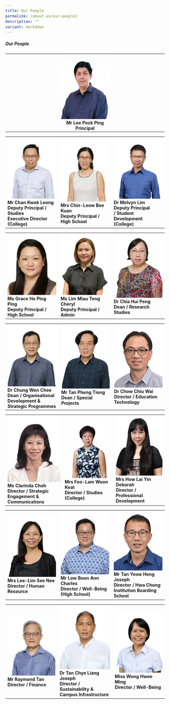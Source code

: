 ```yaml
---
title: Our People
permalink: /about-us/our-people/
description: ""
variant: markdown
---
```

##### Our People
<table style="table-layout: fixed; width: 100%;">
  <tbody>
    <tr>
      <td style="width: 22%; text-align: center;">
        <img style="width: 33%;" src="/images/About%20Us/Our%20People/peoplev2_1.jpg">
        <br>
        <strong>Mr Lee Peck Ping <br> Principal </strong>
      </td>
    </tr>
  </tbody>
</table>

<table style="table-layout: fixed; width: 100%;">
  <tbody>
    <tr>
      <td style="width: 22%; margin-right: 15px;">
        <img style="width: 100%;" src="/images/About%20Us/Our%20People/peoplev2_2.png">
        <br>
        <strong>Mr Chan Kwok Leong<br> Deputy Principal / Studies <br> Executive Director (College)</strong>
      </td>
      <td style="width: 22%; margin-right: 15px;">
        <img style="width: 100%;" src="/images/About%20Us/Our%20People/peoplev2_3.png">
        <br>
        <strong>Mrs Chin-Leow Bee Kuan <br>Deputy Principal / High School </strong>
      </td>
      <td style="width: 22%; margin-right: 15px;">
        <img style="width: 100%;" src="/images/About%20Us/Our%20People/peoplev2_4.png">
        <br>
        <strong>Dr Melvyn Lim <br> Deputy Principal <br> / Student Development <br>(College) </strong>
      </td>
    </tr>
  </tbody>
</table>

<table style="table-layout: fixed; width: 100%;">
  <tbody>
    <tr>
      <td style="width: 22%; margin-right: 15px;">
        <img style="width: 100%;" src="/images/About%20Us/Our%20People/peoplev2_5.png">
        <br>
        <strong>Ms Grace Ho Ping Ping <br> Deputy Principal / High School </strong>
      </td>
      <td style="width: 22%; margin-right: 15px;">
        <img style="width: 100%;" src="/images/About%20Us/Our%20People/peoplev2_6.png">
        <br>
        <strong>Ms Lim Miau Teng Cheryl <br> Deputy Principal / Admin</strong>
      </td>
      <td style="width: 22%; margin-right: 15px;">
        <img style="width: 100%;" src="/images/About%20Us/Our%20People/peoplev2_7.png">
        <br>
        <strong>Dr Chia Hui Peng <br> Dean / Research Studies</strong>
      </td>
    </tr>
  </tbody>
</table>

<table style="table-layout: fixed; width: 100%;">
  <tbody>
    <tr>
      <td style="width: 22%; margin-right: 15px;">
        <img style="width: 100%;" src="/images/About%20Us/Our%20People/peoplev2_8.png">
        <br>
        <strong>Dr Chung Wen Chee <br> Dean / Organisational Development &amp; Strategic Programmes</strong>
      </td>
      <td style="width: 22%; margin-right: 15px;">
        <img style="width: 100%;" src="/images/About%20Us/Our%20People/peoplev2_9.png">
        <br>
        <strong>Mr Tan Pheng Tiong <br> Dean / Special Projects </strong>
      </td>
      <td style="width: 22%; margin-right: 15px;">
        <img style="width: 100%;" src="/images/About%20Us/Our%20People/peoplev2_10.png">
        <br>
        <strong>Dr Chow Chiu Wai <br> Director / Education Technology</strong>
      </td>
    </tr>
  </tbody>
</table>

<table style="table-layout: fixed; width: 100%;">
  <tbody>
    <tr>
      <td style="width: 22%; margin-right: 15px;">
        <img style="width: 100%;" src="/images/About%20Us/Our%20People/peoplev2_11.png">
        <br>
        <strong>Ms Clarinda Choh <br> Director / Strategic Engagement &amp; Communications</strong>
      </td>
      <td style="width: 22%; margin-right: 15px;">
        <img style="width: 100%;" src="/images/About%20Us/Our%20People/peoplev2_12.png">
        <br>
        <strong>Mrs Foo-Lam Woon Keat <br> Director / Studies (College)</strong>
      </td>
      <td style="width: 22%; margin-right: 15px;">
        <img style="width: 100%;" src="/images/About%20Us/Our%20People/peoplev2_13.png">
        <br>
        <strong>Mrs How Lai Yin Deborah <br> Director / Professional Development</strong>
      </td>
    </tr>
  </tbody>
</table>

<table style="table-layout: fixed; width: 100%;">
  <tbody>
    <tr>
      <td style="width: 22%; margin-right: 15px;">
        <img style="width: 100%;" src="/images/About%20Us/Our%20People/peoplev2_14.png">
        <br>
        <strong>Mrs Lee-Lim See Nee <br> Director / Human Resource</strong>
      </td>
      <td style="width: 22%; margin-right: 15px;">
        <img style="width: 100%;" src="/images/About%20Us/Our%20People/peoplev2_15.png">
        <br>
        <strong>Mr Low Boon Ann Charles <br> Director / Well-Being (High School)</strong>
      </td>
      <td style="width: 22%; margin-right: 15px;">
        <img style="width: 100%;" src="/images/About%20Us/Our%20People/peoplev2_16.png">
        <br>
        <strong>Mr Tan Yeow Heng Joseph <br> Director / Hwa Chong Institution Boarding School</strong>
      </td>
    </tr>
  </tbody>
</table>

<table style="table-layout: fixed; width: 100%;">
  <tbody>
    <tr>
      <td style="width: 22%; margin-right: 15px;">
        <img style="width: 100%;" src="/images/About%20Us/Our%20People/peoplev2_17.png">
        <br>
        <strong>Mr Raymond Tan <br> Director / Finance</strong>
      </td>
      <td style="width: 22%; margin-right: 15px;">
        <img style="width: 100%;" src="/images/About%20Us/Our%20People/peoplev2_18.png">
        <br>
        <strong>Dr Tan Chye Liang Joseph <br> Director / Sustainability&nbsp;&amp; Campus Infrastructure</strong>
      </td>
      <td style="width: 22%; margin-right: 15px;">
        <img style="width: 100%;" src="/images/About%20Us/Our%20People/peoplev2_19.png">
        <br>
        <strong>Miss Wong Hwee Ming <br> Director / Well-Being</strong>
      </td>
    </tr>
  </tbody>
</table>